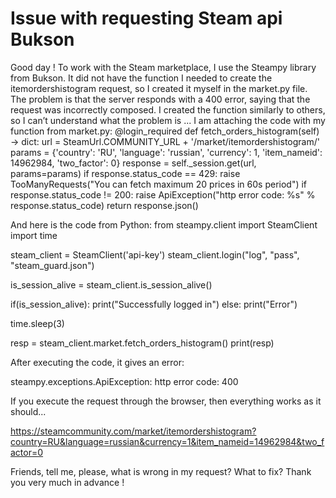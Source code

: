 
# Issue with requesting Steam api Bukson

Good day !
To work with the Steam marketplace, I use the Steampy library from Bukson.
It did not have the function I needed to create the itemordershistogram request, so I created it myself in the market.py file.
The problem is that the server responds with a 400 error, saying that the request was incorrectly composed.
I created the function similarly to others, so I can’t understand what the problem is ...
I am attaching the code with my function from market.py:
@login_required
def fetch_orders_histogram(self) -> dict:
    url = SteamUrl.COMMUNITY_URL + '/market/itemordershistogram/'
    params = {'country': 'RU',
              'language': 'russian',
              'currency': 1,
              'item_nameid': 14962984,
              'two_factor': 0}
    response = self._session.get(url, params=params)
    if response.status_code == 429:
        raise TooManyRequests("You can fetch maximum 20 prices in 60s period")
    if response.status_code != 200:
        raise ApiException("http error code: %s" % response.status_code)
    return response.json()

And here is the code from Python:
from steampy.client import SteamClient
import time

steam_client = SteamClient('api-key')
steam_client.login("log", "pass", "steam_guard.json")

is_session_alive = steam_client.is_session_alive()

if(is_session_alive):
    print("Successfully logged in")
else:
    print("Error")

time.sleep(3)

resp = steam_client.market.fetch_orders_histogram()
print(resp)

After executing the code, it gives an error:

steampy.exceptions.ApiException: http error code: 400

If you execute the request through the browser, then everything works as it should...

https://steamcommunity.com/market/itemordershistogram?country=RU&language=russian&currency=1&item_nameid=14962984&two_factor=0

Friends, tell me, please, what is wrong in my request?
What to fix?
Thank you very much in advance !

        